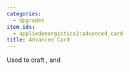 ```yaml
---
categories:
  - Upgrades
item_ids:
  - appliedenergistics2:advanced_card
title: Advanced Card
---
```


Used to craft <ItemLink id="appliedenergistics2:fuzzy_card"/>,
<ItemLink id="appliedenergistics2:inverter_card"/> and <ItemLink
id="appliedenergistics2:speed_card"/>

<RecipeFor id="appliedenergistics2:advanced_card"/>

